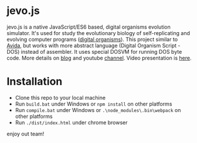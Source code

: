 # jevo.js
jevo.js is a native JavaScript/ES6 based, digital organisms evolution simulator. It's used for study the evolutionary biology of self-replicating and evolving computer programs ([digital organisms](https://en.wikipedia.org/wiki/Digital_organism)). This project similar to [Avida](https://en.wikipedia.org/wiki/Avida), but works with more abstract language (Digital Organism Script - DOS) instead of assembler. It uses special DOSVM for running DOS byte code. More details on [blog](https://jevosite.wordpress.com) and youtube [channel](https://www.youtube.com/playlist?list=PL1NiKjXMaBimPuybPIXkVuO1MYy53XcdW). Video presentation is [here](https://www.youtube.com/watch?v=9ykr9KzcKq8).

# Installation
- Clone this repo to your local machine
- Run `build.bat` under Windows or `npm install` on other platforms
- Run `compile.bat` under Windows or `.\node_modules\.bin\webpack` on other platforms
- Run `./dist/index.html` under chrome browser

enjoy out team!
